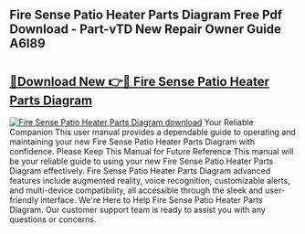 ## Fire Sense Patio Heater Parts Diagram Free Pdf Download - Part-vTD New Repair Owner Guide A6I89

# <h2><a href="http://dfkb56.blite.top/?on=Fire+Sense+Patio+Heater+Parts+Diagram">🔗Download New 👉🔴 Fire Sense Patio Heater Parts Diagram</a></h2>

[![Fire Sense Patio Heater Parts Diagram download](https://i.imgur.com/lujVjoI.png)](http://dfkb56.blite.top/?on=Fire+Sense+Patio+Heater+Parts+Diagram)
Your Reliable Companion This user manual provides a dependable guide to operating and maintaining your new Fire Sense Patio Heater Parts Diagram with confidence. Please Keep This Manual for Future Reference This manual will be your reliable guide to using your new Fire Sense Patio Heater Parts Diagram effectively. Fire Sense Patio Heater Parts Diagram advanced features include augmented reality, voice recognition, customizable alerts, and multi-device compatibility, all accessible through the sleek and user-friendly interface. We're Here to Help Fire Sense Patio Heater Parts Diagram. Our customer support team is ready to assist you with any questions or concerns.
